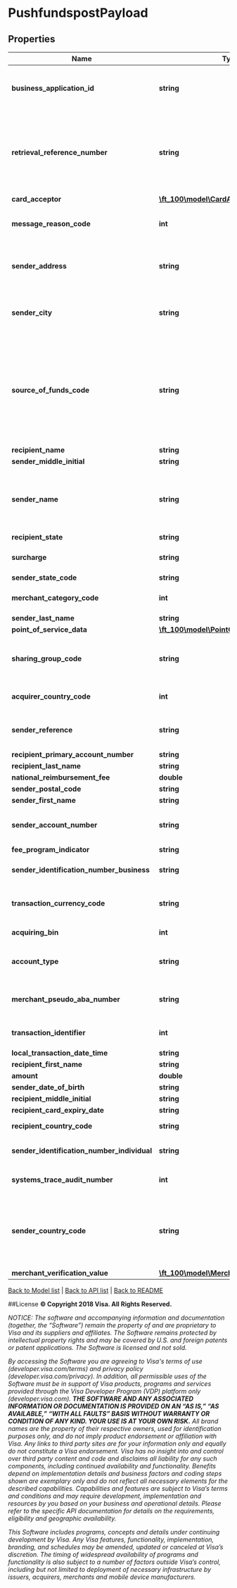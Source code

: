 # PushfundspostPayload

## Properties
Name | Type | Description | Notes
------------ | ------------- | ------------- | -------------
**business_application_id** | **string** | Identifies the programs&#39; business application type for VisaNet transaction processing&lt;br&gt;&lt;br&gt;For Money Transfer, AA applies to transactions where the sender and recipient are the same person and PP applies to transactions where the sender and recipient are not the same person.&lt;br&gt;&lt;br&gt;Refer to &lt;a href&#x3D;\&quot;/request_response_codes#business_application_identifier\&quot;&gt;businessApplicationId&lt;/a&gt; codes | [optional] 
**retrieval_reference_number** | **string** | A value used to tie together service calls related to a single financial transaction. When passing Account Funding Transaction (AFT) and an Original Credit Transaction (OCT) methods, this value must differ between the two methods. When passing the Account Funding Transaction Reversal (AFTR) method, this value must match the retrievalReferenceNumber previously passed with the AFT method for this transaction.&lt;br&gt;&lt;br&gt; Recommended Format : ydddhhnnnnnn&lt;br&gt;&lt;br&gt;The first fours digits must be a valid yddd date in the Julian date format, where the first digit &#x3D; 0-9 (last digit of current year) and the next three digits &#x3D; 001-366 (number of the day in the year). hh can be the two digit hour in a 24 hour clock (00-23) during which the transaction is performed.&lt;br&gt;&lt;br&gt; nnnnnn can be the systemsTraceAuditNumber or any 6 digit number. | 
**card_acceptor** | [**\ft_100\model\CardAcceptor**](CardAcceptor.md) |  | 
**message_reason_code** | **int** | Contains codes that combined with some other fields such as the BAI (Business Application Id) identify some unique use cases. For Sales Tax rebates this field should be populated with the value 5120 (Value-added tax/Sales Tax) along with the businessApplicationId field set to the value &#39;FD&#39; which indicates this push funds transfer is being conducted in order to facilitate a sales tax refund. | [optional] 
**sender_address** | **string** | If the transaction is a money transfer and cross-border or U.S. domestic, this field must contain the sender&#39;s address.&lt;br&gt;&lt;br&gt;If the transaction is a funds disbursement and cross-border or U.S. domestic, this field must contain either the address of the merchant or government entity sending the funds disbursement.&lt;br&gt;&lt;br&gt;If the transaction is a pre-paid load or credit card bill pay and U.S. domestic, this field must contain the sender&#39;s address. | [optional] 
**sender_city** | **string** | If the transaction is a money transfer and cross-border or U.S. domestic, this field must contain the sender&#39;s city.&lt;br&gt;&lt;br&gt;If the transaction is a funds disbursement and cross-border or U.S. domestic, this field must contain either the city of the merchant or government entity sending the funds disbursement.&lt;br&gt;&lt;br&gt;If the transaction is a pre-paid load or credit card bill pay and U.S. domestic, this field must contain the sender&#39;s city. | [optional] 
**source_of_funds_code** | **string** | If the transaction is a money transfer, the field is required and must contain a valid &lt;a href&#x3D;\&quot;/request_response_codes#source_of_funds\&quot;&gt;sourceOfFundsCode&lt;/a&gt; code that matches the funding instrument.&lt;br&gt;&lt;br&gt;If the transaction is a funds disbursement, the field is required and most likely contains a \&quot;05\&quot; as the &lt;a href&#x3D;\&quot;/request_response_codes#source_of_funds\&quot;&gt;sourceOfFundsCode&lt;/a&gt; code to identify that the merchant or government entity used a deposit account to fund the disbursement&lt;br&gt;&lt;br&gt;If the transaction is a pre-paid load, the field is required if the transaction is non-U.S. domestic.&lt;br&gt;&lt;br&gt;If the transaction is a credit bill pay, the field is required if the transaction is non-U.S. domestic, and the &lt;a href&#x3D;\&quot;/request_response_codes#source_of_funds\&quot;&gt;sourceOfFundsCode&lt;/a&gt; code must not contain a \&quot;01\&quot; or \&quot;06\&quot;.&lt;br&gt;&lt;br&gt;Refer to &lt;a href&#x3D;\&quot;/request_response_codes#source_of_funds\&quot;&gt;sourceOfFundsCode&lt;/a&gt; codes | [optional] 
**recipient_name** | **string** | Recipient name is required for cross-border enhanced money transfer OCTs. | [optional] 
**sender_middle_initial** | **string** | This field contains sender&#39;s middle initial | [optional] 
**sender_name** | **string** | If the transaction is a money transfer and cross-border or U.S. domestic, this field must contain the sender&#39;s name.&lt;br&gt;&lt;br&gt;If the transaction is a funds disbursement and cross-border or U.S. domestic, this field must contain either the name of the merchant or government entity sending the funds disbursement.&lt;br&gt;&lt;br&gt;If the transaction is a pre-paid load or credit card bill pay and U.S. domestic, this field must contain the sender&#39;s name.&lt;br&gt;&lt;br&gt;Recommended Format: Last Name/Family Surname 1 + Space + Last Name/Family Surname 2 (optional) + Space + First Name/Given Name + Space + Middle Initial or Middle name (optional) + space&lt;br&gt;&lt;br&gt;Example: Doe John A | [optional] 
**recipient_state** | **string** | Required if RecipientCountryCode is either 124(CAN) or 840(USA) | [optional] 
**surcharge** | **string** | When present, this field contains the sender&#39;s surcharge as assessed by the originator. Values in this field must be in the same currency and format as defined in the amount field.&lt;br&gt;&lt;br&gt;&lt;b&gt;Note:&lt;/b&gt;&lt;br&gt;Supported only in the US. | [optional] 
**sender_state_code** | **string** | Required if senderCountryCode is either 124(CAN) or 840(USA) | [optional] 
**merchant_category_code** | **int** | If provided, then the value overrides the one present in onboarding data. If the merchantCategoryCode value is not populated in onboarding data then this field is mandatory.&lt;br&gt;&lt;br&gt;&lt;b&gt;Note:&lt;/b&gt; required if not provided during onboarding | [optional] 
**sender_last_name** | **string** | This field contains sender&#39;s last name | [optional] 
**point_of_service_data** | [**\ft_100\model\PointOfServiceData**](PointOfServiceData.md) |  | [optional] 
**sharing_group_code** | **string** | This field is optionally used by Push Payments Gateway participants (merchants and acquirers) to specify the network access priority.&lt;br&gt;&lt;br&gt;Refer to &lt;a href&#x3D;\&quot;/request_response_codes#network_id_and_sharing_group_code\&quot;&gt;Sharing Group Code&lt;/a&gt;&lt;br&gt;&lt;br&gt;&lt;b&gt;Note:&lt;/b&gt;&lt;br&gt;Supported only in US for domestic transactions involving Push Payments Gateway Service. | [optional] 
**acquirer_country_code** | **int** | Use a 3-digit numeric country code for the country of the BIN under which your Visa Direct solution is registered. This must match the information provided during program enrollment.&lt;br&gt;&lt;br&gt;Refer to &lt;a href&#x3D;\&quot;/request_response_codes#iso_country_and_currency_codes\&quot;&gt;ISO Codes&lt;/a&gt; | 
**sender_reference** | **string** | If the transaction is a money transfer, pre-paid load, or credit card bill pay, and if the sender intends to fund the transaction with a non-financial instrument (for example, cash), a reference number unique to the sender is required.&lt;br&gt;&lt;br&gt;If the transaction is a funds disbursement, the field is required.&lt;br&gt;&lt;br&gt; This field is required if senderAccountNumber is not sent. | [optional] 
**recipient_primary_account_number** | **string** | The recipient&#39;s PAN. | 
**recipient_last_name** | **string** | When present, this field contains recipient&#39;s last name | [optional] 
**national_reimbursement_fee** | **double** | When present, this field contains the IRF fees. | [optional] 
**sender_postal_code** | **string** | When present, this field contains the sender&#39;s postal code | [optional] 
**sender_first_name** | **string** | This field contains sender&#39;s first name | [optional] 
**sender_account_number** | **string** | If the transaction is a money transfer, pre-paid load, or credit card bill pay, and if the sender intends to fund the transaction with a financial instrument (for example, debit card),  this field is required and must contain the sender&#39;s account number. If the transaction is a funds disbursement, the field is not required. | [optional] 
**fee_program_indicator** | **string** | Note: If present, a valid value is required. Spaces or special characters are not allowed. | [optional] 
**sender_identification_number_business** | **string** | This is an alphanumeric value that carries the sender’s identification number issued to the sender by the government or an authorized national entity. This field is to be used if the sender is a business (e.g. Disbursements) | [optional] 
**transaction_currency_code** | **string** | Use a 3-character alpha or numeric currency code for currency of the sender. You should (unless prohibited by local law / regulation) use the billingCurrencyCode obtained from the Funds Transfer Attribute Inquiry API under Payment Account Attribute Inquiry. &lt;br&gt;&lt;br&gt;Refer to &lt;a href&#x3D;\&quot;/request_response_codes#iso_country_and_currency_codes\&quot;&gt;ISO Codes&lt;/a&gt; | 
**acquiring_bin** | **int** | The Bank Identification Number (BIN) under which the Visa Direct solution is registered. This must match the information provided during enrollment. | 
**account_type** | **string** | This is used to identify the account type of the senderPrimaryAccountNumber in the request. Below are the possible values.&lt;br&gt;&lt;br&gt; 00-Not applicable&lt;br&gt; 10-Saving account&lt;br&gt; 20-Checking account&lt;br&gt; 30-Credit card account&lt;br&gt; 40-Universal account&lt;br&gt;&lt;br&gt;Default is set to \&quot;00\&quot; if not provided. | [optional] 
**merchant_pseudo_aba_number** | **string** | This is a number that uniquely identifies the originator when they sign up to send Push Payment Gateway transactions. On enrollment, an originator will get a single pseudo-value that is assigned by Visa. The other networks will assign their own unique values for the originator.&lt;br&gt;&lt;br&gt;&lt;b&gt;Note:&lt;/b&gt;&lt;br&gt;Supported only in US for domestic transactions involving Push Payments Gateway Service. | [optional] 
**transaction_identifier** | **int** | The VisaNet transaction identifier. If you have previously sent an AFT, this field must include the VisaNet transaction identifier returned in the AFT response.&lt;br&gt;&lt;br&gt;&lt;b&gt;Note:&lt;/b&gt; provide only if there is a corresponding AFT transaction response. | [optional] 
**local_transaction_date_time** | **string** |  | 
**recipient_first_name** | **string** | When present, this field contains recipient&#39;s first name | [optional] 
**amount** | **double** | The transaction amount to be delivered to the recipient. | 
**sender_date_of_birth** | **string** | The birth date for the sender | [optional] 
**recipient_middle_initial** | **string** | When present, this field contains recipient&#39;s middle initial | [optional] 
**recipient_card_expiry_date** | **string** | The expiration date for the recipient&#39;s primary account number in  recipientPrimaryAccountNumber | [optional] 
**recipient_country_code** | **string** | when present, this field contains recipient&#39;s country code &lt;br&gt;&lt;br&gt;Refer to &lt;a href&#x3D;\&quot;/request_response_codes#iso_country_codes\&quot;&gt;ISO Codes&lt;/a&gt; | [optional] 
**sender_identification_number_individual** | **string** | This is an alphanumeric value that carries the sender’s identification number issued to the sender by the government or an authorized national entity. This field is to be used if the sender is an Individual (e.g. P2P payments) | [optional] 
**systems_trace_audit_number** | **int** | A unique value should be used for each API method. However, when passing the (AFTR) method, this value must match the systemsTraceAuditNumber previously passed with the AFT method for the current transaction. | 
**sender_country_code** | **string** | If the transaction is a money transfer and cross-border or U.S. domestic, this field must contain the sender&#39;s country code.&lt;br&gt;&lt;br&gt;If the transaction is a funds disbursement and cross-border or U.S. domestic, this field must contain either the country code of the merchant or government entity sending the funds disbursement.&lt;br&gt;&lt;br&gt;If the transaction is a pre-paid load or credit card bill pay and U.S. domestic, this field must contain the sender&#39;s country code.&lt;br&gt;&lt;br&gt;Alpha or numeric country code can be supported.&lt;br&gt;&lt;br&gt;This field is required when sending the transactions to some of the US debit networks.&lt;br&gt;&lt;br&gt;Refer to &lt;a href&#x3D;\&quot;/request_response_codes#iso_country_and_currency_codes\&quot;&gt;ISO Codes&lt;/a&gt; | [optional] 
**merchant_verification_value** | [**\ft_100\model\MerchantVerificationValue**](MerchantVerificationValue.md) |  | [optional] 

[Back to Model list](../../README.md#documentation-for-models)   |   [Back to API list](../../README.md#documentation-for-api-endpoints)   |   [Back to README](../../README.md)



##License
**© Copyright 2018 Visa. All Rights Reserved.**

*NOTICE: The software and accompanying information and documentation (together, the “Software”) remain the property of
and are proprietary to Visa and its suppliers and affiliates. The Software remains protected by intellectual property
rights and may be covered by U.S. and foreign patents or patent applications. The Software is licensed and not sold.*

*By accessing the Software you are agreeing to Visa's terms of use (developer.visa.com/terms) and privacy policy (developer.visa.com/privacy).
In addition, all permissible uses of the Software must be in support of Visa products, programs and services provided
through the Visa Developer Program (VDP) platform only (developer.visa.com). **THE SOFTWARE AND ANY ASSOCIATED
INFORMATION OR DOCUMENTATION IS PROVIDED ON AN “AS IS,” “AS AVAILABLE,” “WITH ALL FAULTS” BASIS WITHOUT WARRANTY OR
CONDITION OF ANY KIND. YOUR USE IS AT YOUR OWN RISK.** All brand names are the property of their respective owners, used for identification purposes only, and do not imply
product endorsement or affiliation with Visa. Any links to third party sites are for your information only and equally
do not constitute a Visa endorsement. Visa has no insight into and control over third party content and code and disclaims
all liability for any such components, including continued availability and functionality. Benefits depend on implementation
details and business factors and coding steps shown are exemplary only and do not reflect all necessary elements for the
described capabilities. Capabilities and features are subject to Visa’s terms and conditions and may require development,
implementation and resources by you based on your business and operational details. Please refer to the specific
API documentation for details on the requirements, eligibility and geographic availability.*

*This Software includes programs, concepts and details under continuing development by Visa. Any Visa features,
functionality, implementation, branding, and schedules may be amended, updated or canceled at Visa’s discretion.
The timing of widespread availability of programs and functionality is also subject to a number of factors outside Visa’s control,
including but not limited to deployment of necessary infrastructure by issuers, acquirers, merchants and mobile device manufacturers.*